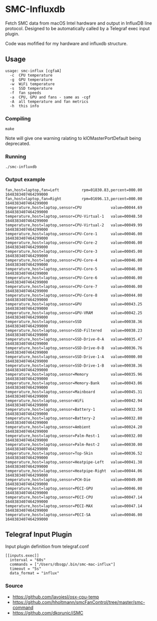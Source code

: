 # SMC-Influxdb

Fetch SMC data from macOS Intel hardware and output in InfluxDB line protocol. Designed to be automatically called by a Telegraf exec input plugin.

Code was mofified for my hardware and influxdb structure.

## Usage 

```./smc-influxdb -h
usage: smc-influx [cgfaA]
  -c  CPU temperature
  -g  GPU temperature
  -w  WiFi temperature
  -s  SSD temperature
  -f  fan speeds
  -a  CPU, GPU and fans - same as -cgf
  -A  all temperature and fan metrics
  -h  this info
```

### Compiling

```
make
```
Note will give one warning ralating to kIOMasterPortDefault being deprecated.

### Running

```
./smc-influxdb
```

### Output example

```./smc-influxdb -A
fan,host=laptop,fan=Left          rpm=01830.83,percent=000.00 1648383407464299000
fan,host=laptop,fan=Right         rpm=01696.13,percent=000.00 1648383407464299000
temperature,host=laptop,sensor=CPU             value=00044.69 1648383407464299000
temperature,host=laptop,sensor=CPU-Virtual-1   value=00048.50 1648383407464299000
temperature,host=laptop,sensor=CPU-Virtual-2   value=00049.99 1648383407464299000
temperature,host=laptop,sensor=CPU-Core-1      value=00046.00 1648383407464299000
temperature,host=laptop,sensor=CPU-Core-2      value=00046.00 1648383407464299000
temperature,host=laptop,sensor=CPU-Core-3      value=00045.00 1648383407464299000
temperature,host=laptop,sensor=CPU-Core-4      value=00046.00 1648383407464299000
temperature,host=laptop,sensor=CPU-Core-5      value=00046.00 1648383407464299000
temperature,host=laptop,sensor=CPU-Core-6      value=00046.00 1648383407464299000
temperature,host=laptop,sensor=CPU-Core-7      value=00046.00 1648383407464299000
temperature,host=laptop,sensor=CPU-Core-8      value=00044.00 1648383407464299000
temperature,host=laptop,sensor=GPU             value=00043.25 1648383407464299000
temperature,host=laptop,sensor=GPU-VRAM        value=00042.25 1648383407464299000
temperature,host=laptop,sensor=SSD             value=00038.36 1648383407464299000
temperature,host=laptop,sensor=SSD-Filtered    value=00038.23 1648383407464299000
temperature,host=laptop,sensor=SSD-Drive-0-A   value=00035.47 1648383407464299000
temperature,host=laptop,sensor=SSD-Drive-0-B   value=00036.76 1648383407464299000
temperature,host=laptop,sensor=SSD-Drive-1-A   value=00000.00 1648383407464299000
temperature,host=laptop,sensor=SSD-Drive-1-B   value=00038.36 1648383407464299000
temperature,host=laptop,sensor=Memory          value=00035.96 1648383407464299000
temperature,host=laptop,sensor=Memory-Bank     value=00043.06 1648383407464299000
temperature,host=laptop,sensor=Mainboard       value=00045.31 1648383407464299000
temperature,host=laptop,sensor=WiFi            value=00042.94 1648383407464299000
temperature,host=laptop,sensor=Battery-1       value=00032.50 1648383407464299000
temperature,host=laptop,sensor=Battery-2       value=00032.80 1648383407464299000
temperature,host=laptop,sensor=Ambient         value=00024.20 1648383407464299000
temperature,host=laptop,sensor=Palm-Rest-1     value=00032.00 1648383407464299000
temperature,host=laptop,sensor=Palm-Rest-2     value=00030.00 1648383407464299000
temperature,host=laptop,sensor=Top-Skin        value=00036.52 1648383407464299000
temperature,host=laptop,sensor=Heatpipe-Left   value=00041.38 1648383407464299000
temperature,host=laptop,sensor=Heatpipe-Right  value=00044.06 1648383407464299000
temperature,host=laptop,sensor=PCH-Die         value=00049.00 1648383407464299000
temperature,host=laptop,sensor=PECI-GPU        value=00046.00 1648383407464299000
temperature,host=laptop,sensor=PECI-CPU        value=00047.14 1648383407464299000
temperature,host=laptop,sensor=PECI-MAX        value=00047.14 1648383407464299000
temperature,host=laptop,sensor=PECI-SA         value=00046.00 1648383407464299000
```

## Telegraf Input Plugin

Input plugin definition from telegraf.conf
```
[[inputs.exec]]
  interval = "60s"
  commands = ["/Users/dbsqp/.bin/smc-mac-influx"]
  timeout = "5s"
  data_format = "influx"
```


### Source
* https://github.com/lavoiesl/osx-cpu-temp
* https://github.com/hholtmann/smcFanControl/tree/master/smc-command
* https://github.com/dkorunic/iSMC
